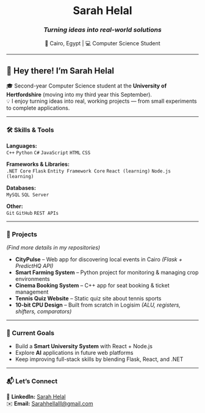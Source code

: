 <div align="center">

#  **Sarah Helal**  
### *Turning ideas into real-world solutions*  
📍 Cairo, Egypt | 💻 Computer Science Student  

</div>  

---

## 👋 Hey there! I’m **Sarah Helal**  
🎓 Second-year Computer Science student at the **University of Hertfordshire** (moving into my third year this September).  
💡 I enjoy turning ideas into real, working projects — from small experiments to complete applications.  

---

### 🛠 Skills & Tools  

**Languages:**  
`C++` `Python` `C#` `JavaScript` `HTML` `CSS`  

**Frameworks & Libraries:**  
`.NET Core` `Flask` `Entity Framework Core` `React (learning)` `Node.js (learning)`  

**Databases:**  
`MySQL` `SQL Server`  

**Other:**  
`Git` `GitHub` `REST APIs`  

---

### 📌 Projects  
*(Find more details in my repositories)*  

- **CityPulse** – Web app for discovering local events in Cairo *(Flask + PredictHQ API)*  
- **Smart Farming System** – Python project for monitoring & managing crop environments  
- **Cinema Booking System** – C++ app for seat booking & ticket management  
- **Tennis Quiz Website** – Static quiz site about tennis sports  
- **10-bit CPU Design** – Built from scratch in Logisim *(ALU, registers, shifters, comparators)*  

---

### 🎯 Current Goals  
- Build a **Smart University System** with React + Node.js  
- Explore **AI** applications in future web platforms  
- Keep improving full-stack skills by blending Flask, React, and .NET  

---

### 📬 Let’s Connect  
📎 **LinkedIn:** [Sarah Helal](#)  
✉️ **Email:** Sarahhellalll@gmail.com  
